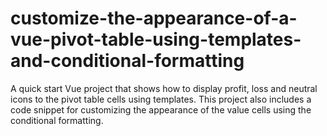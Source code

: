 # customize-the-appearance-of-a-vue-pivot-table-using-templates-and-conditional-formatting
A quick start Vue project that shows how to display profit, loss and neutral icons to the pivot table cells using templates. This project also includes a code snippet for customizing the appearance of the value cells using the conditional formatting.
